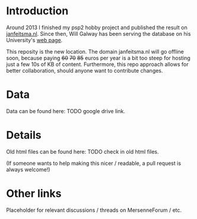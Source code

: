 # Introduction

Around 2013 I finished my psp2 hobby project and published the result on [janfeitsma.nl](http://www.janfeitsma.nl/math/psp2/index).
Since then, Will Galway has been serving the database on his University's [web page](http://www.cecm.sfu.ca/Pseudoprimes/index-2-to-64.html).

This reposity is the new location.
The domain janfeitsma.nl will go offline soon, because paying ~~60~~ ~~70~~ ~~85~~ euros per year is a bit too steep for hosting just a few 10s of KB of content.
Furthermore, this repo approach allows for better collaboration, should anyone want to contribute changes.

# Data

Data can be found here: TODO google drive link.

# Details

Old html files can be found here: TODO check in old html files.

(If someone wants to help making this nicer / readable, a pull request is always welcome!)

# Other links

Placeholder for relevant discussions / threads on MersenneForum / etc.

